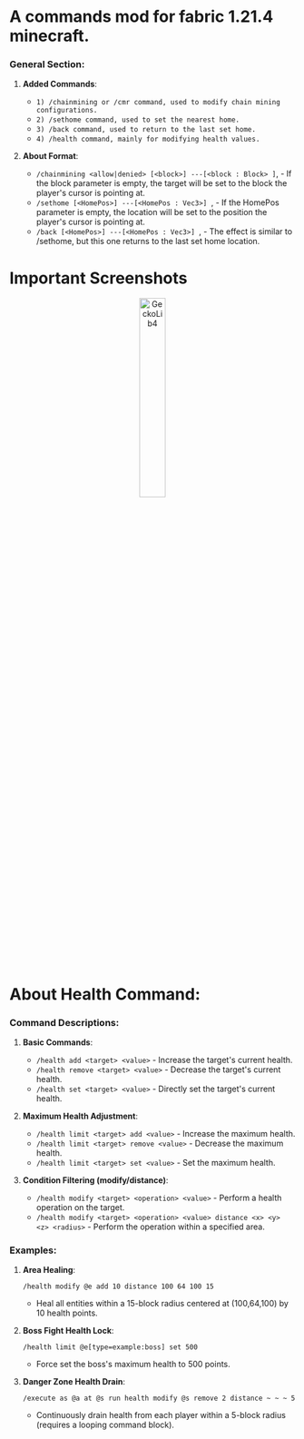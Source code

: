 # A commands mod for fabric 1.21.4 minecraft.

### General Section:
1. **Added Commands**:
   - `1) /chainmining or /cmr command, used to modify chain mining configurations.`
   - `2) /sethome command, used to set the nearest home.`
   - `3) /back command, used to return to the last set home.`
   - `4) /health command, mainly for modifying health values.`

2. **About Format**:
   - `/chainmining <allow|denied> [<block>]
        ---[<block : Block> ]`, - If the block parameter is empty, the target will be set to the block the player's cursor is pointing at.
   - `/sethome [<HomePos>]
        ---[<HomePos : Vec3>] `, - If the HomePos parameter is empty, the location will be set to the position the player's cursor is pointing at.
   - `/back [<HomePos>]
    ---[<HomePos : Vec3>] `, - The effect is similar to /sethome, but this one returns to the last set home location.

# Important Screenshots
<div align="center">
  <img src="Require.jpg" width="30%" alt="GeckoLib4">
</div>

# About Health Command:
### Command Descriptions:
1. **Basic Commands**:
   - `/health add <target> <value>` - Increase the target's current health.
   - `/health remove <target> <value>` - Decrease the target's current health.
   - `/health set <target> <value>` - Directly set the target's current health.

2. **Maximum Health Adjustment**:
   - `/health limit <target> add <value>` - Increase the maximum health.
   - `/health limit <target> remove <value>` - Decrease the maximum health.
   - `/health limit <target> set <value>` - Set the maximum health.

3. **Condition Filtering (modify/distance)**:
   - `/health modify <target> <operation> <value>` - Perform a health operation on the target.
   - `/health modify <target> <operation> <value> distance <x> <y> <z> <radius>` - Perform the operation within a specified area.

### Examples:
1. **Area Healing**:
   ```
   /health modify @e add 10 distance 100 64 100 15
   ```
   - Heal all entities within a 15-block radius centered at (100,64,100) by 10 health points.

2. **Boss Fight Health Lock**:
   ```
   /health limit @e[type=example:boss] set 500
   ```
   - Force set the boss's maximum health to 500 points.

3. **Danger Zone Health Drain**:
   ```
   /execute as @a at @s run health modify @s remove 2 distance ~ ~ ~ 5
   ```
   - Continuously drain health from each player within a 5-block radius (requires a looping command block).
